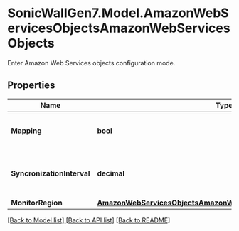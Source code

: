 # SonicWallGen7.Model.AmazonWebServicesObjectsAmazonWebServicesObjects
Enter Amazon Web Services objects configuration mode.

## Properties

Name | Type | Description | Notes
------------ | ------------- | ------------- | -------------
**Mapping** | **bool** | Enable Amazon web services address object mapping. | [optional] 
**SyncronizationInterval** | **decimal** | Set Amazon web services  objects synchronization interval (secs). | [optional] 
**MonitorRegion** | [**AmazonWebServicesObjectsAmazonWebServicesObjectsMonitorRegion**](AmazonWebServicesObjectsAmazonWebServicesObjectsMonitorRegion.md) |  | [optional] 

[[Back to Model list]](../README.md#documentation-for-models) [[Back to API list]](../README.md#documentation-for-api-endpoints) [[Back to README]](../README.md)

